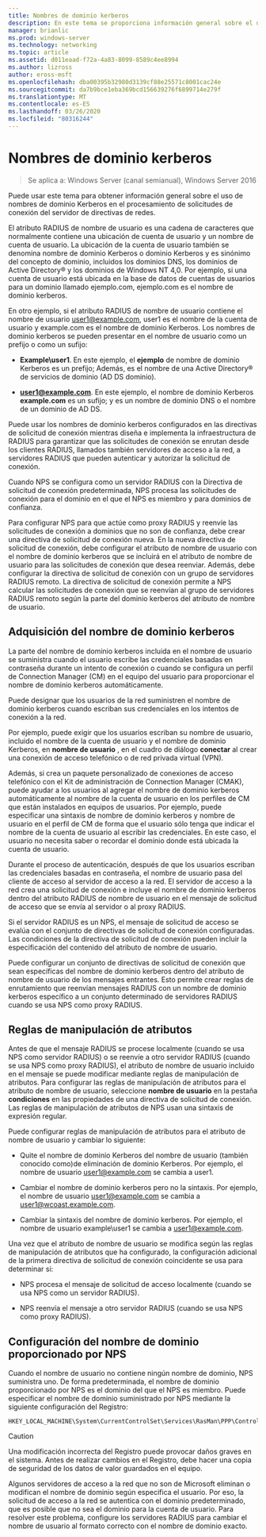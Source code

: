 ```yaml
---
title: Nombres de dominio kerberos
description: En este tema se proporciona información general sobre el uso de nombres de dominio Kerberos en el procesamiento de solicitudes de conexión del servidor de directivas de redes en Windows Server 2016.
manager: brianlic
ms.prod: windows-server
ms.technology: networking
ms.topic: article
ms.assetid: d011eaad-f72a-4a83-8099-8589c4ee8994
ms.author: lizross
author: eross-msft
ms.openlocfilehash: dba00395b32980d3139cf88e25571c8001cac24e
ms.sourcegitcommit: da7b9bce1eba369bcd156639276f6899714e279f
ms.translationtype: MT
ms.contentlocale: es-ES
ms.lasthandoff: 03/26/2020
ms.locfileid: "80316244"
---
```

# <a name="realm-names"></a>Nombres de dominio kerberos

>Se aplica a: Windows Server (canal semianual), Windows Server 2016


Puede usar este tema para obtener información general sobre el uso de nombres de dominio Kerberos en el procesamiento de solicitudes de conexión del servidor de directivas de redes.

El atributo RADIUS de nombre de usuario es una cadena de caracteres que normalmente contiene una ubicación de cuenta de usuario y un nombre de cuenta de usuario. La ubicación de la cuenta de usuario también se denomina nombre de dominio Kerberos o dominio Kerberos y es sinónimo del concepto de dominio, incluidos los dominios DNS, los dominios de Active Directory® y los dominios de Windows NT 4,0. Por ejemplo, si una cuenta de usuario está ubicada en la base de datos de cuentas de usuarios para un dominio llamado ejemplo.com, ejemplo.com es el nombre de dominio kerberos.

En otro ejemplo, si el atributo RADIUS de nombre de usuario contiene el nombre de usuario user1@example.com, user1 es el nombre de la cuenta de usuario y example.com es el nombre de dominio Kerberos. Los nombres de dominio kerberos se pueden presentar en el nombre de usuario como un prefijo o como un sufijo:

- **Example\user1**. En este ejemplo, el **ejemplo** de nombre de dominio Kerberos es un prefijo; Además, es el nombre de una Active Directory&reg; de servicios de dominio \(AD DS dominio\).

- <strong>user1@example.com</strong>. En este ejemplo, el nombre de dominio Kerberos **example.com** es un sufijo; y es un nombre de dominio DNS o el nombre de un dominio de AD DS.

Puede usar los nombres de dominio kerberos configurados en las directivas de solicitud de conexión mientras diseña e implementa la infraestructura de RADIUS para garantizar que las solicitudes de conexión se enrutan desde los clientes RADIUS, llamados también servidores de acceso a la red, a servidores RADIUS que pueden autenticar y autorizar la solicitud de conexión.

Cuando NPS se configura como un servidor RADIUS con la Directiva de solicitud de conexión predeterminada, NPS procesa las solicitudes de conexión para el dominio en el que el NPS es miembro y para dominios de confianza.

Para configurar NPS para que actúe como proxy RADIUS y reenvíe las solicitudes de conexión a dominios que no son de confianza, debe crear una directiva de solicitud de conexión nueva. En la nueva directiva de solicitud de conexión, debe configurar el atributo de nombre de usuario con el nombre de dominio kerberos que se incluirá en el atributo de nombre de usuario para las solicitudes de conexión que desea reenviar. Además, debe configurar la directiva de solicitud de conexión con un grupo de servidores RADIUS remoto. La directiva de solicitud de conexión permite a NPS calcular las solicitudes de conexión que se reenvían al grupo de servidores RADIUS remoto según la parte del dominio kerberos del atributo de nombre de usuario.

## <a name="acquiring-the-realm-name"></a>Adquisición del nombre de dominio kerberos

La parte del nombre de dominio kerberos incluida en el nombre de usuario se suministra cuando el usuario escribe las credenciales basadas en contraseña durante un intento de conexión o cuando se configura un perfil de Connection Manager (CM) en el equipo del usuario para proporcionar el nombre de dominio kerberos automáticamente.

Puede designar que los usuarios de la red suministren el nombre de dominio kerberos cuando escriban sus credenciales en los intentos de conexión a la red.

Por ejemplo, puede exigir que los usuarios escriban su nombre de usuario, incluido el nombre de la cuenta de usuario y el nombre de dominio Kerberos, en **nombre de usuario** , en el cuadro de diálogo **conectar** al crear una conexión de acceso telefónico o de red privada virtual (VPN).

Además, si crea un paquete personalizado de conexiones de acceso telefónico con el Kit de administración de Connection Manager (CMAK), puede ayudar a los usuarios al agregar el nombre de dominio kerberos automáticamente al nombre de la cuenta de usuario en los perfiles de CM que están instalados en equipos de usuarios. Por ejemplo, puede especificar una sintaxis de nombre de dominio kerberos y nombre de usuario en el perfil de CM de forma que el usuario sólo tenga que indicar el nombre de la cuenta de usuario al escribir las credenciales. En este caso, el usuario no necesita saber o recordar el dominio donde está ubicada la cuenta de usuario.

Durante el proceso de autenticación, después de que los usuarios escriban las credenciales basadas en contraseña, el nombre de usuario pasa del cliente de acceso al servidor de acceso a la red. El servidor de acceso a la red crea una solicitud de conexión e incluye el nombre de dominio kerberos dentro del atributo RADIUS de nombre de usuario en el mensaje de solicitud de acceso que se envía al servidor o al proxy RADIUS.

Si el servidor RADIUS es un NPS, el mensaje de solicitud de acceso se evalúa con el conjunto de directivas de solicitud de conexión configuradas. Las condiciones de la directiva de solicitud de conexión pueden incluir la especificación del contenido del atributo de nombre de usuario.

Puede configurar un conjunto de directivas de solicitud de conexión que sean específicas del nombre de dominio kerberos dentro del atributo de nombre de usuario de los mensajes entrantes. Esto permite crear reglas de enrutamiento que reenvían mensajes RADIUS con un nombre de dominio kerberos específico a un conjunto determinado de servidores RADIUS cuando se usa NPS como proxy RADIUS.

## <a name="attribute-manipulation-rules"></a>Reglas de manipulación de atributos

Antes de que el mensaje RADIUS se procese localmente (cuando se usa NPS como servidor RADIUS) o se reenvíe a otro servidor RADIUS (cuando se usa NPS como proxy RADIUS), el atributo de nombre de usuario incluido en el mensaje se puede modificar mediante reglas de manipulación de atributos. Para configurar las reglas de manipulación de atributos para el atributo de nombre de usuario, seleccione **nombre de usuario** en la pestaña **condiciones** en las propiedades de una directiva de solicitud de conexión. Las reglas de manipulación de atributos de NPS usan una sintaxis de expresión regular.

Puede configurar reglas de manipulación de atributos para el atributo de nombre de usuario y cambiar lo siguiente:

- Quite el nombre de dominio Kerberos del nombre de usuario \(también conocido como\)de eliminación de dominio Kerberos. Por ejemplo, el nombre de usuario user1@example.com se cambia a user1.

- Cambiar el nombre de dominio kerberos pero no la sintaxis. Por ejemplo, el nombre de usuario user1@example.com se cambia a user1@wcoast.example.com.

- Cambiar la sintaxis del nombre de dominio kerberos. Por ejemplo, el nombre de usuario example\user1 se cambia a user1@example.com.

Una vez que el atributo de nombre de usuario se modifica según las reglas de manipulación de atributos que ha configurado, la configuración adicional de la primera directiva de solicitud de conexión coincidente se usa para determinar si:

- NPS procesa el mensaje de solicitud de acceso localmente (cuando se usa NPS como un servidor RADIUS).

- NPS reenvía el mensaje a otro servidor RADIUS (cuando se usa NPS como proxy RADIUS).

## <a name="configuring-the-nps-supplied-domain-name"></a>Configuración del nombre de dominio proporcionado por NPS

Cuando el nombre de usuario no contiene ningún nombre de dominio, NPS suministra uno. De forma predeterminada, el nombre de dominio proporcionado por NPS es el dominio del que el NPS es miembro. Puede especificar el nombre de dominio suministrado por NPS mediante la siguiente configuración del Registro:

    
    HKEY_LOCAL_MACHINE\System\CurrentControlSet\Services\RasMan\PPP\ControlProtocols\BuiltIn\DefaultDomain
    

>[!CAUTION]
>Una modificación incorrecta del Registro puede provocar daños graves en el sistema. Antes de realizar cambios en el Registro, debe hacer una copia de seguridad de los datos de valor guardados en el equipo.

Algunos servidores de acceso a la red que no son de Microsoft eliminan o modifican el nombre de dominio según especifica el usuario. Por eso, la solicitud de acceso a la red se autentica con el dominio predeterminado, que es posible que no sea el dominio para la cuenta de usuario. Para resolver este problema, configure los servidores RADIUS para cambiar el nombre de usuario al formato correcto con el nombre de dominio exacto.
